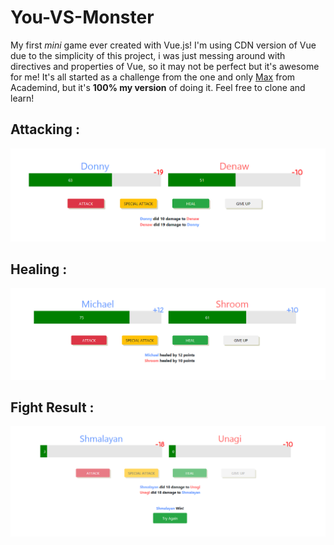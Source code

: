 # You-VS-Monster
My first *mini* game ever created with Vue.js! I'm using CDN version of Vue due to the simplicity of this project, i was just messing around with directives and properties of Vue, so it may not be perfect but it's awesome for me! It's all started as a challenge from the one and only [Max](https://twitter.com/maxedapps?lang=en) from Academind, but it's **100% my version** of doing it. Feel free to clone and learn!


## Attacking :
![Attacking Screenshoots](screenshoots/damaged.png)

## Healing :
![Healing Screenshoots](screenshoots/healed.png)

## Fight Result :
![Win Screenshoots](screenshoots/win.png)
